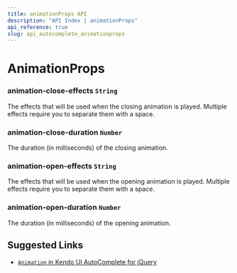 ```yaml
---
title: animationProps API
description: "API Index | animationProps"
api_reference: true
slug: api_autocomplete_animationprops
---
```


# AnimationProps

### animation-close-effects `String`

The effects that will be used when the closing animation is played. Multiple effects require you to separate them with a space.

### animation-close-duration `Number`

The duration (in milliseconds) of the closing animation.

### animation-open-effects `String`

The effects that will be used when the opening animation is played. Multiple effects require you to separate them with a space.

### animation-open-duration `Number`

The duration (in milliseconds) of the opening animation.

## Suggested Links

* [`Animation` in Kendo UI AutoComplete for jQuery](https://docs.telerik.com/kendo-ui/api/javascript/ui/autocomplete/configuration/animation)
